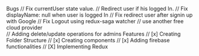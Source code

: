 Bugs
// Fix currentUser state value.
// Redirect user if his logged In.
// Fix displayName: null when user is logged In
// Fix redirect user after signin up with Google
// Fix Logout using redux-saga watcher
// use another free cloud provider  
// Adding delete/update operations for admins
Features
// [x] Creating Folder Structure
// [x] Creating components
// [x] Adding firebase functionalities
// [X] Implementing Redux
